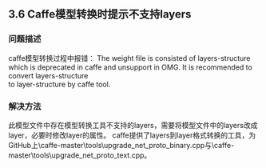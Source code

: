 ## 3.6 Caffe模型转换时提示不支持layers
### 问题描述
caffe模型转换过程中报错：
The weight file is consisted of layers-structure  
which is deprecated in caffe and unsupport in OMG. It is recommended to convert layers-structure  
to layer-structure by caffe tool.
### 解决方法
此模型文件中存在模型转换工具不支持的layers，需要将模型文件中的layers改成layer，必要时修改layer的属性。
caffe提供了layers到layer格式转换的工具，为GitHub上\caffe-master\tools\upgrade_net_proto_binary.cpp与\caffe-master\tools\upgrade_net_proto_text.cpp。

